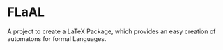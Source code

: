 # FLaAL
A project to create a LaTeX Package, which provides an easy creation of automatons for formal Languages.
